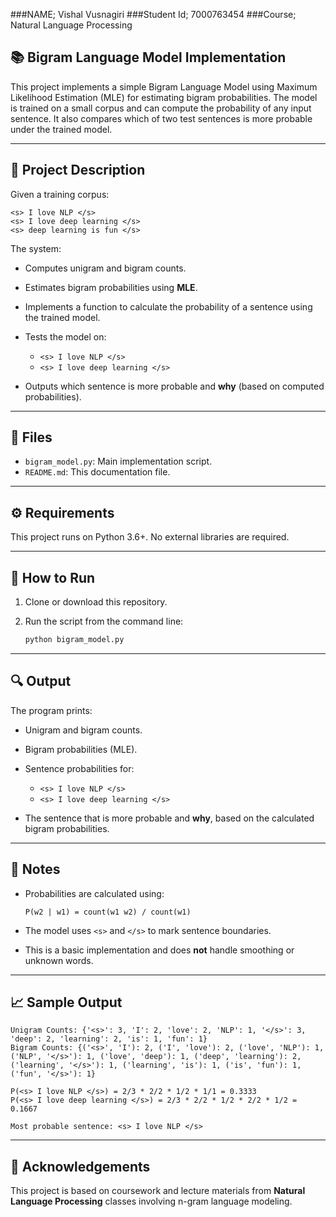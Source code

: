 ###NAME; Vishal Vusnagiri
###Student Id; 7000763454
###Course; Natural Language Processing

## 📚 Bigram Language Model Implementation

This project implements a simple Bigram Language Model using Maximum Likelihood Estimation (MLE) for estimating bigram probabilities. The model is trained on a small corpus and can compute the probability of any input sentence. It also compares which of two test sentences is more probable under the trained model.

---

## 📝 Project Description

Given a training corpus:

```
<s> I love NLP </s>  
<s> I love deep learning </s>  
<s> deep learning is fun </s>
```

The system:

* Computes unigram and bigram counts.
* Estimates bigram probabilities using **MLE**.
* Implements a function to calculate the probability of a sentence using the trained model.
* Tests the model on:

  * `<s> I love NLP </s>`
  * `<s> I love deep learning </s>`
* Outputs which sentence is more probable and **why** (based on computed probabilities).

---

## 📂 Files

* `bigram_model.py`: Main implementation script.
* `README.md`: This documentation file.

---

## ⚙️ Requirements

This project runs on Python 3.6+. No external libraries are required.

---

## 🚀 How to Run

1. Clone or download this repository.
2. Run the script from the command line:

   ```bash
   python bigram_model.py
   ```

---

## 🔍 Output

The program prints:

* Unigram and bigram counts.
* Bigram probabilities (MLE).
* Sentence probabilities for:

  * `<s> I love NLP </s>`
  * `<s> I love deep learning </s>`
* The sentence that is more probable and **why**, based on the calculated bigram probabilities.

---

## 🧠 Notes

* Probabilities are calculated using:

  ```
  P(w2 | w1) = count(w1 w2) / count(w1)
  ```
* The model uses `<s>` and `</s>` to mark sentence boundaries.
* This is a basic implementation and does **not** handle smoothing or unknown words.

---

## 📈 Sample Output

```
Unigram Counts: {'<s>': 3, 'I': 2, 'love': 2, 'NLP': 1, '</s>': 3, 'deep': 2, 'learning': 2, 'is': 1, 'fun': 1}
Bigram Counts: {('<s>', 'I'): 2, ('I', 'love'): 2, ('love', 'NLP'): 1, ('NLP', '</s>'): 1, ('love', 'deep'): 1, ('deep', 'learning'): 2, ('learning', '</s>'): 1, ('learning', 'is'): 1, ('is', 'fun'): 1, ('fun', '</s>'): 1}

P(<s> I love NLP </s>) = 2/3 * 2/2 * 1/2 * 1/1 = 0.3333
P(<s> I love deep learning </s>) = 2/3 * 2/2 * 1/2 * 2/2 * 1/2 = 0.1667

Most probable sentence: <s> I love NLP </s>
```

---

## 🤝 Acknowledgements

This project is based on coursework and lecture materials from **Natural Language Processing** classes involving n-gram language modeling.

